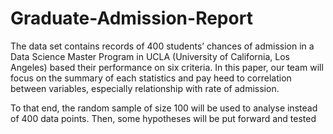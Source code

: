 # Graduate-Admission-Report
The data set contains records of 400 students’ chances of admission in a Data Science Master Program
in UCLA (University of California, Los Angeles) based their performance on six criteria. In this paper,
our team will focus on the summary of each statistics and pay heed to correlation between variables,
especially relationship with rate of admission.

To that end, the random sample of size 100 will be used to analyse instead of 400 data points. Then,
some hypotheses will be put forward and tested
